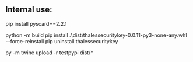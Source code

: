 ## Internal use:

pip install pyscard==2.2.1

python -m build
pip install .\dist\thalessecuritykey-0.0.11-py3-none-any.whl --force-reinstall
pip uninstall thalessecuritykey

py -m twine upload -r testpypi dist/\*
